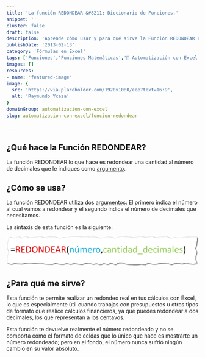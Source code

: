 ```yaml
---
title: 'La función REDONDEAR &#8211; Diccionario de Funciones.'
snippet: ''
cluster: false
draft: false 
description: 'Aprende cómo usar y para qué sirve la Función REDONDEAR en Excel. Encuentra más Funciones de Excel en el Diccionario de Funciones.'
publishDate: '2013-02-13'
category: 'Fórmulas en Excel'
tags: ['Funciones','Funciones Matemáticas','🤖 Automatización con Excel']
images: []
resources: 
- name: 'featured-image'
image: {
  src: 'https://via.placeholder.com/1920x1080/eee?text=16:9',
  alt: 'Raymundo Ycaza'
}
domainGroup: automatizacion-con-excel
slug: automatizacion-con-excel/funcion-redondear

---
```


## ¿Qué hace la Función REDONDEAR?

La función REDONDEAR lo que hace es redondear una cantidad al número de decimales que le indiques como [argumento](http://raymundoycaza.com/que-son-los-argumentos-en-excel/ "¿ Qué son los argumentos en Excel ?").

## ¿Cómo se usa?

La función REDONDEAR utiliza dos [argumentos](http://raymundoycaza.com/que-son-los-argumentos-en-excel/ "¿ Qué son los argumentos en Excel ?"): El primero indica el número al cual vamos a redondear y el segundo indica el número de decimales que necesitamos.

La sintaxis de esta función es la siguiente:

[![Función Redondear](images/funcion-redondear.jpg)](images/funcion-redondear.jpg)

## ¿Para qué me sirve?

Esta función te permite realizar un redondeo real en tus cálculos con Excel, lo que es especialmente útil cuando trabajas con presupuestos u otros tipos de formato que realice cálculos financieros, ya que puedes redondear a dos decimales, los que representan a los centavos.

Esta función te devuelve realmente el número redondeado y no se comporta como el formato de celdas que lo único que hace es mostrarte un número redondeado; pero en el fondo, el número nunca sufrió ningún cambio en su valor absoluto.

